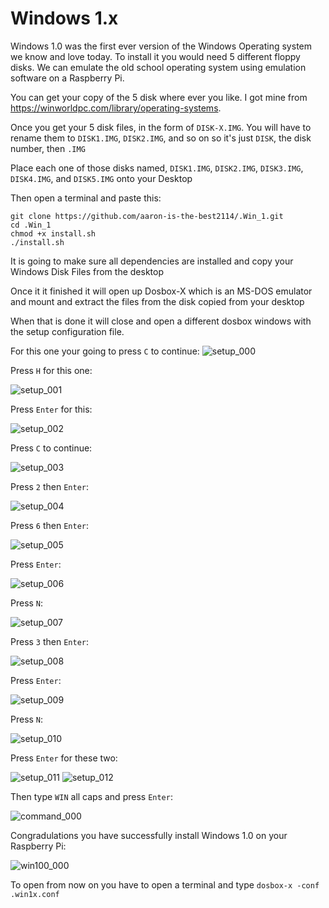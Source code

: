 # Windows 1.x


Windows 1.0 was the first ever version of the Windows Operating system we know and love today. To install it you would need 5 different floppy disks. We can emulate the old school operating system using emulation software on a Raspberry Pi.

You can get your copy of the 5 disk where ever you like. I got mine from https://winworldpc.com/library/operating-systems.

Once you get your 5 disk files, in the form of `DISK-X.IMG`. You will have to rename them to `DISK1.IMG`, `DISK2.IMG`, and so on so it's just `DISK`, the disk number, then `.IMG`

Place each one of those disks named, `DISK1.IMG`, `DISK2.IMG`, `DISK3.IMG`, `DISK4.IMG`, and `DISK5.IMG` onto your Desktop

Then open a terminal and paste this:
```
git clone https://github.com/aaron-is-the-best2114/.Win_1.git
cd .Win_1
chmod +x install.sh
./install.sh
```
It is going to make sure all dependencies are installed and copy your Windows Disk Files from the desktop

Once it it finished it will open up Dosbox-X which is an MS-DOS emulator and mount and extract the files from the disk copied from your desktop

When that is done it will close and open a different dosbox windows with the setup configuration file. 

For this one your going to press `C` to continue:
![setup_000](https://github.com/aaron-is-the-best2114/.Win_1/assets/85415917/d9fdb6c2-8cf5-4b98-92e9-bacfb60ecdd6)

Press `H` for this one:

![setup_001](https://github.com/aaron-is-the-best2114/.Win_1/assets/85415917/503039c7-3f50-4878-b739-c235f6b96105)

Press `Enter` for this:

![setup_002](https://github.com/aaron-is-the-best2114/.Win_1/assets/85415917/02dc985c-78bf-4203-b037-1427ed15eaff)

Press `C` to continue:

![setup_003](https://github.com/aaron-is-the-best2114/.Win_1/assets/85415917/f800c7fd-2941-4ad1-bc52-ca783486d240)

Press `2` then `Enter`:

![setup_004](https://github.com/aaron-is-the-best2114/.Win_1/assets/85415917/9ee58f47-41fe-421c-bf29-af9b439bd161)

Press `6` then `Enter`:

![setup_005](https://github.com/aaron-is-the-best2114/.Win_1/assets/85415917/399537f3-3a79-4340-b1fa-6cfb7beff721)

Press `Enter`:

![setup_006](https://github.com/aaron-is-the-best2114/.Win_1/assets/85415917/72070e86-eb8e-491d-8798-bf28421532da)

Press `N`:

![setup_007](https://github.com/aaron-is-the-best2114/.Win_1/assets/85415917/5a3d92f1-a534-4d22-91a0-bca29ebf054a)

Press `3` then `Enter`:

![setup_008](https://github.com/aaron-is-the-best2114/.Win_1/assets/85415917/de7f432d-74d3-4241-bb5b-90852c18c563)

Press `Enter`:

![setup_009](https://github.com/aaron-is-the-best2114/.Win_1/assets/85415917/2f0d99b3-55dd-4ec6-b7df-da0cee8e4c46)

Press `N`:

![setup_010](https://github.com/aaron-is-the-best2114/.Win_1/assets/85415917/9fcb82fd-2dc3-4188-9d84-b0a31d573f80)

Press `Enter` for these two:

![setup_011](https://github.com/aaron-is-the-best2114/.Win_1/assets/85415917/d0e6c9cf-3c99-4cf0-a3f0-b712118b6a6a)
![setup_012](https://github.com/aaron-is-the-best2114/.Win_1/assets/85415917/039281de-e259-4180-bc5e-dab8ee00350b)

Then type `WIN` all caps and press `Enter`:

![command_000](https://github.com/aaron-is-the-best2114/.Win_1/assets/85415917/0fd8239f-8a96-48d1-85f7-c2537979a8e5)

Congradulations you have successfully install Windows 1.0 on your Raspberry Pi:

![win100_000](https://github.com/aaron-is-the-best2114/.Win_1/assets/85415917/61515c08-4a05-4d96-8663-ee54aa6af3aa)

To open from now on you have to open a terminal and type `dosbox-x -conf .win1x.conf`
